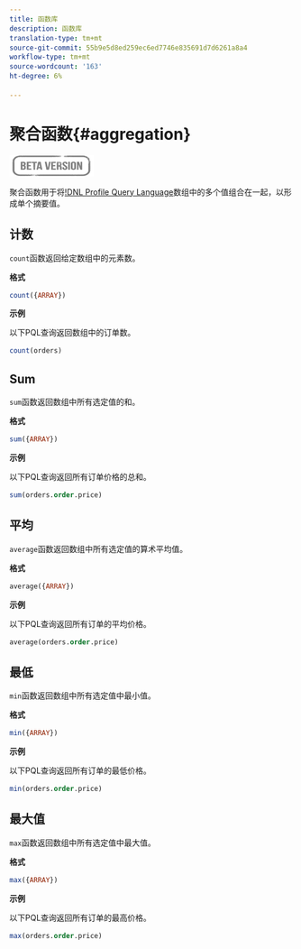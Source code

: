```yaml
---
title: 函数库
description: 函数库
translation-type: tm+mt
source-git-commit: 55b9e5d8ed259ec6ed7746e835691d7d6261a8a4
workflow-type: tm+mt
source-wordcount: '163'
ht-degree: 6%

---
```


# 聚合函数{#aggregation}

![](../../assets/do-not-localize/badge.png)

聚合函数用于将[!DNL Profile Query Language](PQL)数组中的多个值组合在一起，以形成单个摘要值。

## 计数

`count`函数返回给定数组中的元素数。

**格式**

```sql
count({ARRAY})
```

**示例**

以下PQL查询返回数组中的订单数。

```sql
count(orders)
```

## Sum

`sum`函数返回数组中所有选定值的和。

**格式**

```sql
sum({ARRAY})
```

**示例**

以下PQL查询返回所有订单价格的总和。

```sql
sum(orders.order.price)
```

## 平均

`average`函数返回数组中所有选定值的算术平均值。

**格式**

```sql
average({ARRAY})
```

**示例**

以下PQL查询返回所有订单的平均价格。

```sql
average(orders.order.price)
```

## 最低

`min`函数返回数组中所有选定值中最小值。

**格式**

```sql
min({ARRAY})
```

**示例**

以下PQL查询返回所有订单的最低价格。

```sql
min(orders.order.price)
```

## 最大值

`max`函数返回数组中所有选定值中最大值。

**格式**

```sql
max({ARRAY})
```

**示例**

以下PQL查询返回所有订单的最高价格。

```sql
max(orders.order.price)
```

